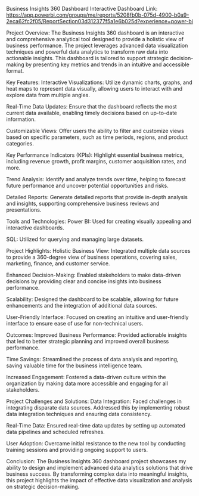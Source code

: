 Business Insights 360 Dashboard
Interactive Dashboard Link:
https://app.powerbi.com/groups/me/reports/5208fb0b-075d-4900-b0a9-2eca62fc2f05/ReportSection03d312377f5a1e6b025d?experience=power-bi


Project Overview:
The Business Insights 360 dashboard is an interactive and comprehensive analytical tool designed to provide a holistic view of business performance. The project leverages advanced data visualization techniques and powerful data analytics to transform raw data into actionable insights. This dashboard is tailored to support strategic decision-making by presenting key metrics and trends in an intuitive and accessible format.

Key Features:
Interactive Visualizations: Utilize dynamic charts, graphs, and heat maps to represent data visually, allowing users to interact with and explore data from multiple angles.

Real-Time Data Updates: Ensure that the dashboard reflects the most current data available, enabling timely decisions based on up-to-date information.

Customizable Views: Offer users the ability to filter and customize views based on specific parameters, such as time periods, regions, and product categories.

Key Performance Indicators (KPIs): Highlight essential business metrics, including revenue growth, profit margins, customer acquisition rates, and more.

Trend Analysis: Identify and analyze trends over time, helping to forecast future performance and uncover potential opportunities and risks.

Detailed Reports: Generate detailed reports that provide in-depth analysis and insights, supporting comprehensive business reviews and presentations.

Tools and Technologies:
Power BI: Used for creating visually appealing and interactive dashboards.

SQL: Utilized for querying and managing large datasets.

Project Highlights:
Holistic Business View: Integrated multiple data sources to provide a 360-degree view of business operations, covering sales, marketing, finance, and customer service.

Enhanced Decision-Making: Enabled stakeholders to make data-driven decisions by providing clear and concise insights into business performance.

Scalability: Designed the dashboard to be scalable, allowing for future enhancements and the integration of additional data sources.

User-Friendly Interface: Focused on creating an intuitive and user-friendly interface to ensure ease of use for non-technical users.

Outcomes:
Improved Business Performance: Provided actionable insights that led to better strategic planning and improved overall business performance.

Time Savings: Streamlined the process of data analysis and reporting, saving valuable time for the business intelligence team.

Increased Engagement: Fostered a data-driven culture within the organization by making data more accessible and engaging for all stakeholders.

Project Challenges and Solutions:
Data Integration: Faced challenges in integrating disparate data sources. Addressed this by implementing robust data integration techniques and ensuring data consistency.

Real-Time Data: Ensured real-time data updates by setting up automated data pipelines and scheduled refreshes.

User Adoption: Overcame initial resistance to the new tool by conducting training sessions and providing ongoing support to users.

Conclusion:
The Business Insights 360 dashboard project showcases my ability to design and implement advanced data analytics solutions that drive business success. By transforming complex data into meaningful insights, this project highlights the impact of effective data visualization and analysis on strategic decision-making.
